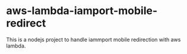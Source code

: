 # aws-lambda-iamport-mobile-redirect
This is a nodejs project to handle iammport mobile redirection with aws lambda.
